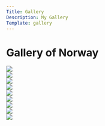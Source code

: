 ```yaml
---
Title: Gallery
Description: My Gallery
Template: gallery
---
```


<div class="gallery title">
<h1>Gallery of Norway</h1>
</div>

<div class="gallery pic1">
<a href="%base_url%?assets/img/gallery/pexels-anton-h.jpg" target="_blank">
    <picture>
        <source media="(min-width: 1200px)" srcset="image/gallery/pexels-anton-h.jpg?w=458&h=225&crop-to-fit&q=70, image/gallery/pexels-anton-h.jpg?w=916&h=450&crop-to-fit&q=70 2x">
        <img class="Bild nr 1" src="image/gallery/pexels-anton-h.jpg?w=851&crop-to-fit&q=70">
    </picture>
</a>
</div>

<div class="gallery pic2">
<a href="%base_url%?assets/img/gallery/pexels-ela.jpg" target="_blank">
    <picture>
        <source media="(min-width: 1200px)" srcset="image/gallery/pexels-ela.jpg?w=458&h=225&crop-to-fit&q=70, image/gallery/pexels-ela.jpg?w=916&h=450&crop-to-fit&q=70 2x">
        <img class="Bild nr 2" src="image/gallery/pexels-ela.jpg?w=851&crop-to-fit&q=70">
    </picture>
</a>

</div>

<div class="gallery pic3">
<a href="%base_url%?assets/img/gallery/pexels-janrune.jpg" target="_blank">
    <picture>
        <source media="(min-width: 1200px)" srcset="image/gallery/pexels-janrune.jpg?w=458&h=225&crop-to-fit&area=20,0,0,0, image/gallerypexels-janrune.jpg?w=916&h=450&crop-to-fit&area=20,0,0,0 2x">
        <img class="Bild nr 3" src="image/gallery/pexels-janrune.jpg?w=851&crop-to-fit&q=70">
    </picture>
</a>
</div>

<div class="gallery pic4">
<a href="%base_url%?assets/img/gallery/pexels-roland.jpg" target="_blank">
    <picture>
        <source media="(min-width: 1200px)" srcset="image/gallery/pexels-roland.jpg?w=458&h=225&crop-to-fit, image/gallery/pexels-roland.jpg?w=916&h=450&crop-to-fit 2x">
        <img class="Bild nr 4" src="image/gallery/pexels-roland.jpg?w=851&crop-to-fit">
    </picture>
</a>
</div>

<div class="gallery pic5">
<a href="%base_url%?assets/img/gallery/pexels-stas.jpg" target="_blank">
    <picture>
        <source media="(min-width: 1200px)" srcset="image/gallery/pexels-stas.jpg?w=458&h=225&crop-to-fit&q=70, image/gallery/pexels-stas.jpg?w=916&h=450&crop-to-fit&q=70 2x">
        <img class="Bild nr 5" src="image/gallery/pexels-stas.jpg?w=851&crop-to-fit&q=70">
    </picture>
</a>
</div>

<div class="gallery pic6">
<a href="%base_url%?assets/img/gallery/pexels-stein-egil-liland.jpg" target="_blank">
    <picture>
        <source media="(min-width: 1200px)" srcset="image/gallery/pexels-stein-egil-liland.jpg?w=458&h=225&crop-to-fit, image/gallery/pexels-stein-egil-liland.jpg?w=916&h=450&crop-to-fit 2x">
        <img class="Bild nr 6" src="image/gallery/pexels-stein-egil-liland.jpg?w=851&crop-to-fit">
    </picture>
</a>
</div>

<div class="gallery pic7">
<a href="%base_url%?assets/img/gallery/pexels-tobias.jpg" target="_blank">
    <picture>
        <source media="(min-width: 1200px)" srcset="image/gallery/pexels-tobias.jpg?w=458&h=225&crop-to-fit, image/gallery/pexels-tobias.jpg?w=916&h=450&crop-to-fit 2x">
        <img class="Bild nr 7" src="image/gallery/pexels-tobias.jpg?w=851&crop-to-fit">
    </picture>
</a>
</div>

<div class="gallery pic8">
<a href="%base_url%?assets/img/gallery/pexels-tobias2.jpg" target="_blank">
    <picture>
        <source media="(min-width: 1200px)" srcset="image/gallery/pexels-tobias2.jpg?w=458&h=225&crop-to-fit, image/gallery/pexels-tobias2.jpg?w=916&h=450&crop-to-fit 2x">
        <img class="Bild nr 8" src="image/gallery/pexels-tobias2.jpg?w=851&crop-to-fit">
    </picture>
</a>
</div>

<div class="gallery pic9">
<a href="%base_url%?assets/img/gallery/pexels-valdemaras.jpg" target="_blank">
    <picture>
        <source media="(min-width: 1200px)" srcset="image/gallery/pexels-valdemaras.jpg?w=458&h=225&crop-to-fit, image/gallery/pexels-valdemaras.jpg?w=916&h=450&crop-to-fit 2x">
        <img class="Bild nr 9" src="image/gallery/pexels-valdemaras.jpg?w=851&crop-to-fit">
    </picture>
</a>
</div>
